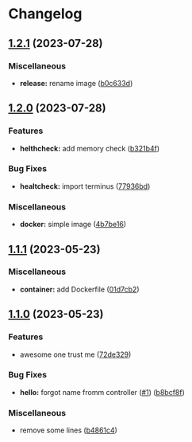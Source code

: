 # Changelog

## [1.2.1](https://github.com/vmonjaret/release-please/compare/v1.2.0...v1.2.1) (2023-07-28)


### Miscellaneous

* **release:** rename image ([b0c633d](https://github.com/vmonjaret/release-please/commit/b0c633d6ef8675d8af0075feec1d0ecaddef2d2b))

## [1.2.0](https://github.com/vmonjaret/release-please/compare/v1.1.1...v1.2.0) (2023-07-28)


### Features

* **helthcheck:** add memory check ([b321b4f](https://github.com/vmonjaret/release-please/commit/b321b4fb3ce8428c7e0a8128e124a498af38a4c7))


### Bug Fixes

* **healtcheck:** import terminus ([77936bd](https://github.com/vmonjaret/release-please/commit/77936bd9a98dd6d42a192cafa28c4d94d714c33a))


### Miscellaneous

* **docker:** simple image ([4b7be16](https://github.com/vmonjaret/release-please/commit/4b7be16464a18db37680b752d2d115c629f70f0b))

## [1.1.1](https://github.com/vmonjaret/release-please/compare/v1.1.0...v1.1.1) (2023-05-23)


### Miscellaneous

* **container:** add Dockerfile ([01d7cb2](https://github.com/vmonjaret/release-please/commit/01d7cb265e7e211bc071675cd3d815176de08d0b))

## [1.1.0](https://github.com/vmonjaret/release-please/compare/v1.0.0...v1.1.0) (2023-05-23)


### Features

* awesome one trust me ([72de329](https://github.com/vmonjaret/release-please/commit/72de3290e80839e5429692868175d5620b97b133))


### Bug Fixes

* **hello:** forgot name fromm controller ([#1](https://github.com/vmonjaret/release-please/issues/1)) ([b8bcf8f](https://github.com/vmonjaret/release-please/commit/b8bcf8f7bdbadc7a4241f8691ddb54d2eb93a31a))


### Miscellaneous

* remove some lines ([b4861c4](https://github.com/vmonjaret/release-please/commit/b4861c4ff759aa27a0f68f3e6c3e0ac5b215e22a))
